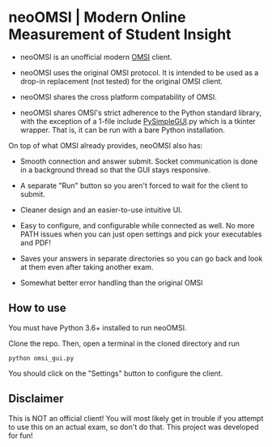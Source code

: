 # neoOMSI | Modern Online Measurement of Student Insight

- neoOMSI is an unofficial modern [OMSI](https://github.com/matloff/omsi) client.

- neoOMSI uses the original OMSI protocol. It is intended to be used as a drop-in replacement (not tested) for the original OMSI client.

- neoOMSI shares the cross platform compatability of OMSI.

- neoOMSI shares OMSI's strict adherence to the Python standard library, with the exception of a 1-file include [PySimpleGUI](https://github.com/PySimpleGUI/PySimpleGUI).py which is a tkinter wrapper. That is, it can be run with a bare Python installation.

On top of what OMSI already provides, neoOMSI also has:

- Smooth connection and answer submit. Socket communication is done in a background thread so that the GUI stays responsive.

- A separate "Run" button so you aren't forced to wait for the client to submit.

- Cleaner design and an easier-to-use intuitive UI.

- Easy to configure, and configurable while connected as well. No more PATH issues when you can just open settings and pick your executables and PDF!

- Saves your answers in separate directories so you can go back and look at them even after taking another exam.

- Somewhat better error handling than the original OMSI

## How to use

You must have Python 3.6+ installed to run neoOMSI.

Clone the repo. Then, open a terminal in the cloned directory and run

`python omsi_gui.py`

You should click on the "Settings" button to configure the client.

## Disclaimer

This is NOT an official client! You will most likely get in trouble if you attempt to use this on an actual exam, so don't do that. This project was developed for fun!
